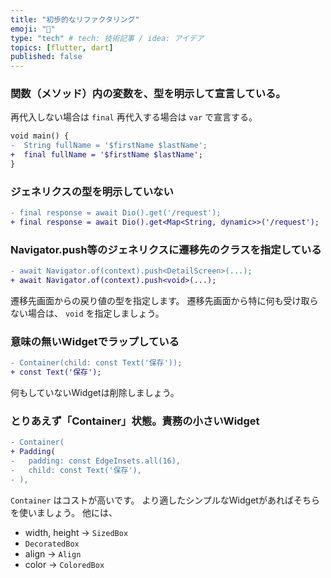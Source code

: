 ```yaml
---
title: "初歩的なリファクタリング"
emoji: "💬"
type: "tech" # tech: 技術記事 / idea: アイデア
topics: [flutter, dart]
published: false
---
```


### 関数（メソッド）内の変数を、型を明示して宣言している。

再代入しない場合は `final` 再代入する場合は `var` で宣言する。

```diff dart
void main() {
-  String fullName = '$firstName $lastName';
+  final fullName = '$firstName $lastName';
}
```

### ジェネリクスの型を明示していない

```diff dart
- final response = await Dio().get('/request');
+ final response = await Dio().get<Map<String, dynamic>>('/request');
```

### Navigator.push等のジェネリクスに遷移先のクラスを指定している
```diff dart
- await Navigator.of(context).push<DetailScreen>(...);
+ await Navigator.of(context).push<void>(...);
```

遷移先画面からの戻り値の型を指定します。
遷移先画面から特に何も受け取らない場合は、 `void` を指定しましょう。

### 意味の無いWidgetでラップしている
```diff dart
- Container(child: const Text('保存'));
+ const Text('保存');
```
何もしていないWidgetは削除しましょう。

### とりあえず「Container」状態。責務の小さいWidget
```diff dart
- Container(
+ Padding(
-   padding: const EdgeInsets.all(16),
-   child: const Text('保存'),
- ),
```

`Container` はコストが高いです。
より適したシンプルなWidgetがあればそちらを使いましょう。
他には、
- width, height -> `SizedBox`
- `DecoratedBox`
- align -> `Align`
- color -> `ColoredBox`

### 

### 
